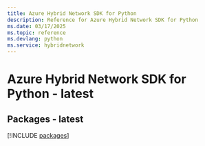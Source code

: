 ```yaml
---
title: Azure Hybrid Network SDK for Python
description: Reference for Azure Hybrid Network SDK for Python
ms.date: 03/17/2025
ms.topic: reference
ms.devlang: python
ms.service: hybridnetwork
---
```

# Azure Hybrid Network SDK for Python - latest
## Packages - latest
[!INCLUDE [packages](hybrid-network-index.md)]